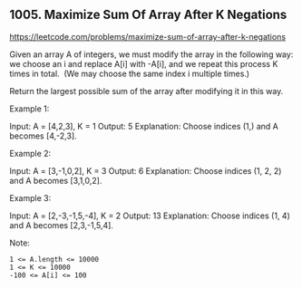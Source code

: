 ## 1005. Maximize Sum Of Array After K Negations

https://leetcode.com/problems/maximize-sum-of-array-after-k-negations

Given an array A of integers, we must modify the array in the following way: we choose an i and replace A[i] with -A[i], and we repeat this process K times in total.  (We may choose the same index i multiple times.)

Return the largest possible sum of the array after modifying it in this way.

Example 1:

Input: A = [4,2,3], K = 1
Output: 5
Explanation: Choose indices (1,) and A becomes [4,-2,3].

Example 2:

Input: A = [3,-1,0,2], K = 3
Output: 6
Explanation: Choose indices (1, 2, 2) and A becomes [3,1,0,2].

Example 3:

Input: A = [2,-3,-1,5,-4], K = 2
Output: 13
Explanation: Choose indices (1, 4) and A becomes [2,3,-1,5,4].

Note:

    1 <= A.length <= 10000
    1 <= K <= 10000
    -100 <= A[i] <= 100

